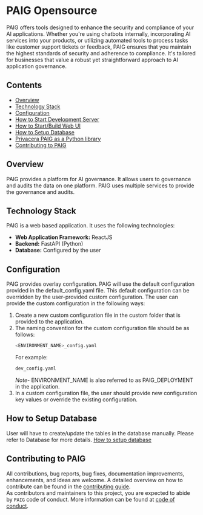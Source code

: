 # PAIG Opensource
PAIG offers tools designed to enhance the security and compliance of your AI applications. Whether you're using chatbots internally, incorporating AI services into your products, or utilizing automated tools to process tasks like customer support tickets or feedback, PAIG ensures that you maintain the highest standards of security and adherence to compliance. It's tailored for businesses that value a robust yet straightforward approach to AI application governance. 
## Contents
- [Overview](#overview)
- [Technology Stack](#technology-stack)
- [Configuration](#configuration)
- [How to Start Development Server](backend/paig/README.md)
- [How to Start/Build Web UI](frontend/README.md)
- [How to Setup Database](#databsesetup)
- [Privacera PAIG as a Python library](backend/README.md)
- [Contributing to PAIG](#contributing)



## Overview <a name="overview"></a>
PAIG provides a platform for AI governance. It allows users to governance and audits the data on one platform. PAIG uses multiple services to provide the governance and audits.

## Technology Stack <a name="technology-stack"></a>
PAIG is a web based application. It uses the following technologies:
* **Web Application Framework:** ReactJS
* **Backend:** FastAPI (Python)
* **Database:** Configured by the user


## Configuration <a name="configuration"></a>
PAIG provides overlay configuration. PAIG will use the default configuration provided in the default_config.yaml file.
This default configuration can be overridden by the user-provided custom configuration.
The user can provide the custom configuration in the following ways:
1. Create a new custom configuration file in the custom folder that is provided to the application.
2. The naming convention for the custom configuration file should be as follows:
   ```bash
   <ENVIRONMENT_NAME>_config.yaml
   ```
   For example:
   ```bash
   dev_config.yaml
   ```
   _Note-_ ENVIRONMENT_NAME is also referred to as PAIG_DEPLOYMENT in the application.
3. In a custom configuration file, the user should provide new configuration key values or override the existing configuration.

## How to Setup Database <a name="databsesetup"></a>
User will have to create/update the tables in the database manually. Please refer to  Database for more details.
[How to setup database](backend/paig/alembic_db/README.md)

## Contributing to PAIG <a name="contributing"></a>
All contributions, bug reports, bug fixes, documentation improvements, enhancements, and ideas are welcome.
A detailed overview on how to contribute can be found in the [contributing guide](docs/CONTRIBUTING.md).
<br>As contributors and maintainers to this project, you are expected to abide by `PAIG` code of conduct. More information can be found at [code of conduct](docs/CODE_OF_CONDUCT.md).

